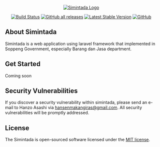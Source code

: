 <p align="center"><a href="https://laravel.com" target="_blank"><img src="https://banners.beyondco.de/Simintada.png?theme=light&packageManager=&packageName=gh+repo+clone+hanzo-asashi%2Fsimintada&pattern=bubbles&style=style_1&description=Sistem+Informasi+Permintaan+Pengadaan&md=1&showWatermark=1&fontSize=100px&images=view-boards" alt="Simintada Logo"></a></p>

<p align="center">
<a href="https://github.com/laravel/framework/actions"><img src="https://github.com/laravel/framework/workflows/tests/badge.svg" alt="Build Status"></a>
<a href="https://github.com/hanzo-asashi/simintada/release"><img alt="GitHub all releases" src="https://img.shields.io/github/downloads/hanzo-asashi/simintada/total"></a>
<a href="https://packagist.org/packages/laravel/framework"><img src="https://img.shields.io/packagist/v/laravel/framework" alt="Latest Stable Version"></a>
<a href="https://github.com/hanzo-asashi/simintada"><img alt="GitHub" src="https://img.shields.io/github/license/hanzo-asashi/simintada?style=flat-square"></a>
</p>

## About Simintada

Simintada is a web application using laravel framework that implemented in Soppeng Government,
especially Barang dan Jasa department.

## Get Started

Coming soon

## Security Vulnerabilities

If you discover a security vulnerability within simintada, please send an e-mail to Hanzo Asashi
via [hansenmakangiras@gmail.com](mailto:hansenmakangiras@gmail.com). All security vulnerabilities will be promptly addressed.

## License

The Simintada is open-sourced software licensed under the [MIT license](https://opensource.org/licenses/MIT).
